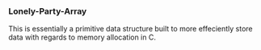 ### Lonely-Party-Array

This is essentially a primitive data structure built to more effeciently store data with regards to memory allocation in C.
